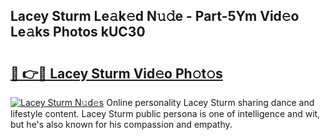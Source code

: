 ## Lacey Sturm Le𝚊k𝚎d N𝚞𝚍e - Part-5Ym Vid𝚎o Le𝚊ks Photos kUC30

# <h2><a href="http://fbg4q1.evod.top/?m=Lacey+Sturm">🔗 👉🔴 Lacey Sturm Vid𝚎o Ph𝚘t𝚘s</a></h2>

[![Lacey Sturm N𝚞d𝚎s](https://i.imgur.com/8V9OHl7.gif)](http://fbg4q1.evod.top/?m=Lacey+Sturm)
Online personality Lacey Sturm sharing dance and lifestyle content. Lacey Sturm public persona is one of intelligence and wit, but he's also known for his compassion and empathy. 
